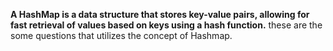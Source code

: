 <b>A HashMap is a data structure that stores key-value pairs, allowing for fast retrieval of values based on keys using a hash function.</b>
these are the some questions that utilizes the concept of Hashmap.
